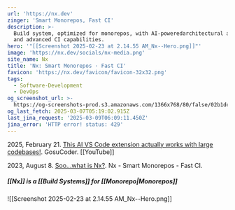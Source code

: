 ```yaml
---
url: 'https://nx.dev'
zinger: 'Smart Monorepos, Fast CI'
description: >-
  Build system, optimized for monorepos, with AI-poweredarchitectural awareness
  and advanced CI capabilities.
hero: '"[[Screenshot 2025-02-23 at 2.14.55 AM_Nx--Hero.png]]"'
image: 'https://nx.dev/socials/nx-media.png'
site_name: Nx
title: 'Nx: Smart Monorepos · Fast CI'
favicon: 'https://nx.dev/favicon/favicon-32x32.png'
tags:
  - Software-Development
  - DevOps
og_screenshot_url: >-
  https://og-screenshots-prod.s3.amazonaws.com/1366x768/80/false/02b1dcf8869161a56201454aaba2ce22a3e7dcc5a726d7caf773e59bdb760c1f.jpeg
og_last_fetch: 2025-03-07T05:19:02.915Z
last_jina_request: '2025-03-09T06:09:11.450Z'
jina_error: 'HTTP error! status: 429'
---
```

2025, February 21. [This AI VS Code extension actually works with large codebases!](http://localhost:5173/). GosuCoder. [[YouTube]]

2023, August 8. [Soo...what is Nx?](https://www.youtube.com/watch?v=-_4WMl-Fn0w). Nx - Smart Monorepos - Fast CI.
##### [[Nx]] is a [[Build Systems]] for [[Monorepo|Monorepos]]
![[Screenshot 2025-02-23 at 2.14.55 AM_Nx--Hero.png]]


